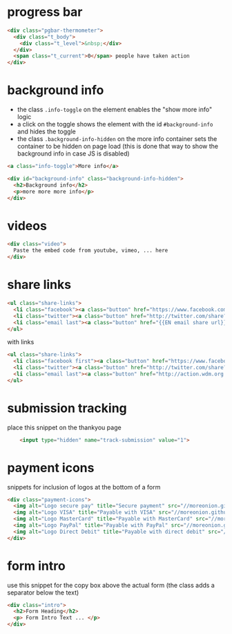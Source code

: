 # progress bar

```html
<div class="pgbar-thermometer">
  <div class="t_body">
    <div class="t_level">&nbsp;</div>
  </div>
  <span class="t_current">0</span> people have taken action
</div>
```

# background info

* the class `.info-toggle` on the element enables the "show more info" logic
* a click on the toggle shows the element with the id `#background-info` and
  hides the toggle
* the class `.background-info-hidden` on the more info container sets the
  container to be hidden on page load (this is done that way to show the
  background info in case JS is disabled)

```html
<a class="info-toggle">More info</a>

<div id="background-info" class="background-info-hidden">
  <h2>Background info</h2>
  <p>more more more info</p>
</div>
```

# videos

```html
<div class="video">
  Paste the embed code from youtube, vimeo, ... here
</div>
```

# share links

```html
<ul class="share-links">
  <li class="facebook"><a class="button" href="https://www.facebook.com/sharer.php?u={{urlencoded url}}" title="Share this via Facebook!" target="_blank" data-share="facebook"><i></i><span>Facebook</span></a></li>
  <li class="twitter"><a class="button" href="http://twitter.com/share?text={{urlencoded share text}}&url={{urlencoded url}}" title="Share this via Twitter!" target="_blank" data-share="twitter"><i></i><span>Twitter</span></a></li>
  <li class="email last"><a class="button" href="{{EN email share url}}" title="Share this via E-Mail!" target="_blank" data-share="email"><i></i><span>E-Mail</span></a></li>
</ul>
```

with links

```html
<ul class="share-links">
  <li class="facebook first"><a class="button" href="https://www.facebook.com/sharer.php?u=http%3A%2F%2Fe-activist.com%2Fea-action%2Faction%3Fea.client.id%3D1784%26ea.campaign.id%3D34164" title="Share this via Facebook!" target="_blank" data-share="facebook"><i></i><span>Facebook</span></a></li>
  <li class="twitter"><a class="button" href="http://twitter.com/share?text=Global%20Justice&amp;url=http%3A%2F%2Fe-activist.com%2Fea-action%2Faction%3Fea.client.id%3D1784%26ea.campaign.id%3D34164" title="Share this via Twitter!" target="_blank" data-share="twitter"><i></i><span>Twitter</span></a></li>
  <li class="email last"><a class="button" href="http://action.wdm.org.uk/ea-action/action?ea.client.id=1784&amp;ea.campaign.id=34207" title="Share this via E-Mail!" target="_blank" data-share="email"><i></i><span>E-Mail</span></a></li>
</ul>
```

# submission tracking

place this snippet on the thankyou page

```html
    <input type="hidden" name="track-submission" value="1">
```

# payment icons

snippets for inclusion of logos at the bottom of a form

```html
<div class="payment-icons">
  <img alt="Logo secure pay" title="Secure payment" src="//moreonion.github.io/global-justice-wdm/images/payment_secure.png" />
  <img alt="Logo VISA" title="Payable with VISA" src="//moreonion.github.io/global-justice-wdm/images/payment_visa.png" />
  <img alt="Logo MasterCard" title="Payable with MasterCard" src="//moreonion.github.io/global-justice-wdm/images/payment_mastercard.png" />
  <img alt="Logo PayPal" title="Payable with PayPal" src="//moreonion.github.io/global-justice-wdm/images/payment_paypal.png" />
  <img alt="Logo Direct Debit" title="Payable with direct debit" src="//moreonion.github.io/global-justice-wdm/images/payment_dd.png" />
</div>
```

# form intro

use this snippet for the copy box above the actual form (the class adds a separator below the text)

```html
<div class="intro">
  <h2>Form Heading</h2>
  <p> Form Intro Text ... </p>
</div>
```
